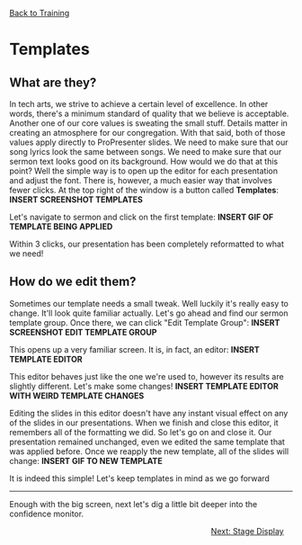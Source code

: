 <!-- TITLE: 204 - Templates -->
<!-- SUBTITLE: 3 Clicks and a slide changes forever -->

[Back to Training](/media/training)

# Templates
## What are they?
In tech arts, we strive to achieve a certain level of excellence. In other words, there's a minimum standard of quality that we believe is acceptable. Another one of our core values is sweating the small stuff. Details matter in creating an atmosphere for our congregation. With that said, both of those values apply directly to ProPresenter slides. We need to make sure that our song lyrics look the same between songs. We need to make sure that our sermon text looks good on its background. How would we do that at this point? Well the simple way is to open up the editor for each presentation and adjust the font. There is, however, a much easier way that involves fewer clicks. At the top right of the window is a button called **Templates**:
**INSERT SCREENSHOT TEMPLATES**

Let's navigate to sermon and click on the first template:
**INSERT GIF OF TEMPLATE BEING APPLIED**

Within 3 clicks, our presentation has been completely reformatted to what we need!
## How do we edit them?
Sometimes our template needs a small tweak. Well luckily it's really easy to change. It'll look quite familiar actually. Let's go ahead and find our sermon template group. Once there, we can click "Edit Template Group":
**INSERT SCREENSHOT EDIT TEMPLATE GROUP**

This opens up a very familiar screen. It is, in fact, an editor:
**INSERT TEMPLATE EDITOR**

This editor behaves just like the one we're used to, however its results are slightly different. Let's make some changes!
**INSERT TEMPLATE EDITOR WITH WEIRD TEMPLATE CHANGES**

Editing the slides in this editor doesn't have any instant visual effect on any of the slides in our presentations. When we finish and close this editor, it remembers all of the formatting we did. So let's go on and close it. Our presentation remained unchanged, even we edited the same template that was applied before. Once we reapply the new template, all of the slides will change:
**INSERT GIF TO NEW TEMPLATE**

It is indeed this simple! Let's keep templates in mind as we go forward

---

Enough with the big screen, next let's dig a little bit deeper into the confidence monitor.
<div style="text-align:right"><a href="/media/training-pages/205">Next: Stage Display</a>&nbsp;&nbsp;&nbsp;&nbsp;</div>